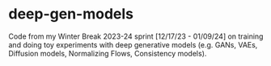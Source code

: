 # deep-gen-models
Code from my Winter Break 2023-24 sprint [12/17/23 - 01/09/24] on training and doing toy experiments with deep generative models (e.g. GANs, VAEs, Diffusion models, Normalizing Flows, Consistency models). 
